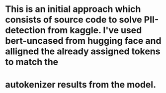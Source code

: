 # This is an initial approach which consists of source code to solve PII-detection from kaggle. I've used bert-uncased from hugging face and alligned the already assigned tokens to match the
# autokenizer results from the model. 
